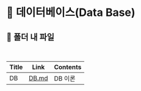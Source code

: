 # 📜 데이터베이스(Data Base)



## 🛒 폴더 내 파일

<br/>

| Title | Link             | Contents |
| ----- | ---------------- | -------- |
| DB    | [DB.md](./DB.md) | DB 이론  |

